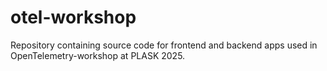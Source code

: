 # otel-workshop
Repository containing source code for frontend and backend apps used in OpenTelemetry-workshop at PLASK 2025.
